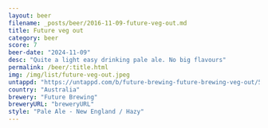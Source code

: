 ```yaml
---
layout: beer
filename: _posts/beer/2016-11-09-future-veg-out.md
title: Future veg out
category: beer
score: 7
beer-date: "2024-11-09"
desc: "Quite a light easy drinking pale ale. No big flavours"
permalink: /beer/:title.html
img: /img/list/future-veg-out.jpeg
untappd: "https://untappd.com/b/future-brewing-future-brewing-veg-out/5846077"
country: "Australia"
brewery: "Future Brewing"
breweryURL: "breweryURL"
style: "Pale Ale - New England / Hazy"
---
```

